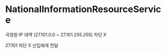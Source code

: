 # NationalInformationResourceService
국정원 IP 대역 (27.101.0.0 ~ 27.101.255.255) 차단 X

27.101 차단 X 신입에게 전달
